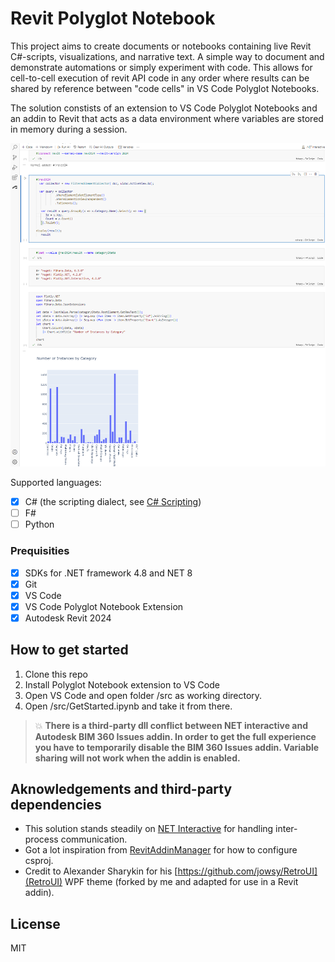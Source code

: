 # Revit Polyglot Notebook

This project aims to create documents or notebooks containing live Revit C#-scripts, visualizations, and narrative text. 
A simple way to document and demonstrate automations or simply experiment with code. This allows for cell-to-cell execution of revit API code in any order where results can be shared by reference between "code cells" in VS Code Polyglot Notebooks.

The solution constists of an extension to VS Code Polyglot Notebooks and an addin to Revit that acts as a data environment where variables are stored in memory during a session.

![](./samples/screenshot.png)


Supported languages:
- [x] C# (the scripting dialect, see [C# Scripting](https://learn.microsoft.com/en-us/archive/msdn-magazine/2016/january/essential-net-csharp-scripting))
- [ ] F#
- [ ] Python

### Prequisities
- [x] SDKs for .NET framework 4.8 and NET 8
- [x] Git
- [x] VS Code
- [x] VS Code Polyglot Notebook Extension
- [x] Autodesk Revit 2024

## How to get started
1. Clone this repo
2. Install Polyglot Notebook extension to VS Code
2. Open VS Code and open folder /src as working directory.
3. Open /src/GetStarted.ipynb and take it from there.

> 💥 **There is a third-party dll conflict between NET interactive and Autodesk BIM 360 Issues addin. In order to get the full experience you have to temporarily disable the BIM 360 Issues addin. Variable sharing will not work when the addin is enabled.**

## Aknowledgements and third-party dependencies

* This solution stands steadily on [NET Interactive](https://github.com/dotnet/interactive) for handling inter-process communication.
* Got a lot inspiration from [RevitAddinManager](https://github.com/chuongmep/RevitAddInManager) for how to configure csproj.
* Credit to Alexander Sharykin for his [https://github.com/jowsy/RetroUI](RetroUI) WPF theme (forked by me and adapted for use in a Revit addin).

## License

MIT
